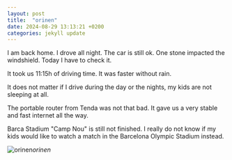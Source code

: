 ```yaml
---
layout: post
title:  "orinen"
date: 2024-08-29 13:13:21 +0200
categories: jekyll update
---
```

I am back home. I drove all night. The car is still ok. One stone impacted the windshield. Today I have to check it.   

It took us 11:15h of driving time. It was faster without rain.  

It does not matter if I drive during the day or the nights, my kids are not sleeping at all.   

The portable router from Tenda was not that bad. It gave us a very stable and fast internet all the way.   

Barca Stadium "Camp Nou" is still not finished. I really do not know if my kids would like to watch a match in the Barcelona Olympic Stadium instead.





![orinen](https://lh3.googleusercontent.com/pw/AP1GczMZ6GpvEdQWQvR3l2vg-YQHzWHWbbPxVF0M1-zRa4iFPmYDd1ytRS1I7IPxs7dZJz70ny8ErAI7PEnQl73lYjiYpWZN05ExJ3jAGCWv9cTzHcC2Sa0=w0)*orinen*&nbsp;



[jekyll-docs]: https://jekyllrb.com/docs/home
[jekyll-gh]:   https://github.com/jekyll/jekyll
[jekyll-talk]: https://talk.jekyllrb.com/
